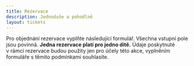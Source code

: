 ```yaml
---
title: Rezervace
description: Jednoduše a pohodlně
layout: tickets
---
```


Pro objednání rezervace vyplňte následující formulář. Všechna vstupní pole jsou povinná. **Jedna rezervace platí pro jedno dítě.** Údaje poskytnuté v&nbsp;rámci rezervace budou použity jen pro&nbsp;účely této akce, vyplněním formuláře s těmito podmínkami souhlasíte. <span id="end-of-reservations"></span>
